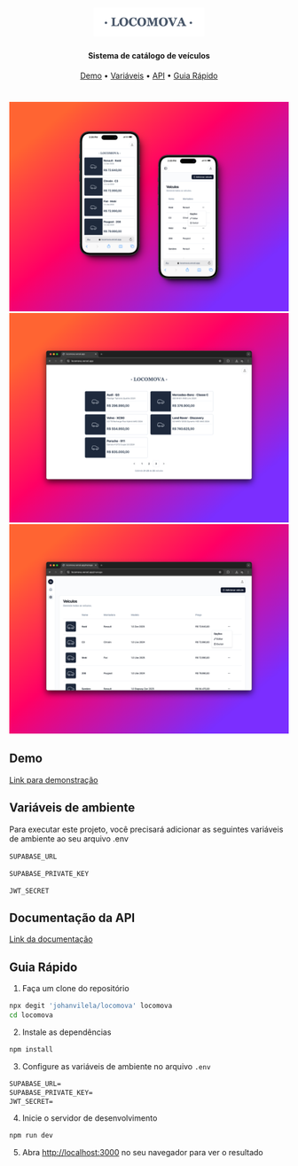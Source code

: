 <h1 align="center">
  <a href="https://locomova.vercel.app/"><img src="public/logo.png" alt="Locomova" width="200"></a>
</h1>

<h4 align="center">Sistema de catálogo de veículos</h4>

<p align="center">
  <a href="https://locomova.vercel.app/" target="_blank">Demo</a> •
  <a href="#variáveis-de-ambiente">Variáveis</a> •
  <a href="#documentação-da-api">API</a> •
  <a href="#guia-rápido">Guia Rápido</a>
</p>

#

![screenshot](/public/screenshots/screenshot-mobile.png)
![screenshot](/public/screenshots/screenshot-desktop-1.png)
![screenshot](/public/screenshots/screenshot-desktop-2.png)

## Demo

[Link para demonstração](https://locomova.vercel.app/)

## Variáveis de ambiente

Para executar este projeto, você precisará adicionar as seguintes variáveis de ambiente ao seu arquivo .env

`SUPABASE_URL`

`SUPABASE_PRIVATE_KEY`

`JWT_SECRET`

## Documentação da API

[Link da documentação](https://documenter.getpostman.com/view/9699975/2sA3kRJ3XU)

## Guia Rápido

1. Faça um clone do repositório

```bash
npx degit 'johanvilela/locomova' locomova
cd locomova
```

2. Instale as dependências

```bash
npm install
```

3. Configure as variáveis de ambiente no arquivo `.env`

```
SUPABASE_URL=
SUPABASE_PRIVATE_KEY=
JWT_SECRET=
```

4. Inicie o servidor de desenvolvimento

```bash
npm run dev
```

5. Abra [http://localhost:3000](http://localhost:3000) no seu navegador para ver o resultado
